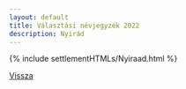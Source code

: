 ```yaml
---
layout: default
title: Választási névjegyzék 2022
description: Nyirád
---
```


{% include settlementHTMLs/Nyiraad.html %}

[Vissza](./)